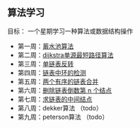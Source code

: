 ## 算法学习

目标： 一个星期学习一种算法或数据结构操作

+ 第一周：[蓄水池算法](reservoir-sampling/readme.md)
+ 第二周：[dijkstra单源最短路径算法](dijkstra-algorithm/readme.md)
+ 第三周：[单链表反转](reverse-linkedlist/readme.md)
+ 第四周：[链表中环的检测](check-cycle-in-linkedlist/readme.md)
+ 第五周：[两个有序的链表合并](combine-sorted-linkedlist/readme.md)
+ 第六周：[删除链表倒数第 n 个结点](delete-nth-node-from-last/readme.md)
+ 第七周：[求链表的中间结点](find-mid-of-linkedlist/readme.md)
+ 第八周：dekker算法 （todo）
+ 第九周：peterson算法 （todo）

